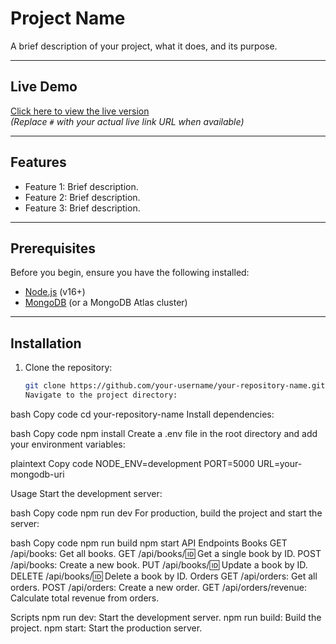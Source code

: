 # Project Name

A brief description of your project, what it does, and its purpose.

---

## Live Demo

[Click here to view the live version](#)  
_(Replace `#` with your actual live link URL when available)_

---

## Features

- Feature 1: Brief description.
- Feature 2: Brief description.
- Feature 3: Brief description.

---

## Prerequisites

Before you begin, ensure you have the following installed:

- [Node.js](https://nodejs.org/) (v16+)
- [MongoDB](https://www.mongodb.com/) (or a MongoDB Atlas cluster)

---

## Installation

1. Clone the repository:
   ```bash
   git clone https://github.com/your-username/your-repository-name.git
   Navigate to the project directory:
   ```

bash
Copy code
cd your-repository-name
Install dependencies:

bash
Copy code
npm install
Create a .env file in the root directory and add your environment variables:

plaintext
Copy code
NODE_ENV=development
PORT=5000
URL=your-mongodb-uri

Usage
Start the development server:

bash
Copy code
npm run dev
For production, build the project and start the server:

bash
Copy code
npm run build
npm start
API Endpoints
Books
GET /api/books: Get all books.
GET /api/books/:id: Get a single book by ID.
POST /api/books: Create a new book.
PUT /api/books/:id: Update a book by ID.
DELETE /api/books/:id: Delete a book by ID.
Orders
GET /api/orders: Get all orders.
POST /api/orders: Create a new order.
GET /api/orders/revenue: Calculate total revenue from orders.

Scripts
npm run dev: Start the development server.
npm run build: Build the project.
npm start: Start the production server.
